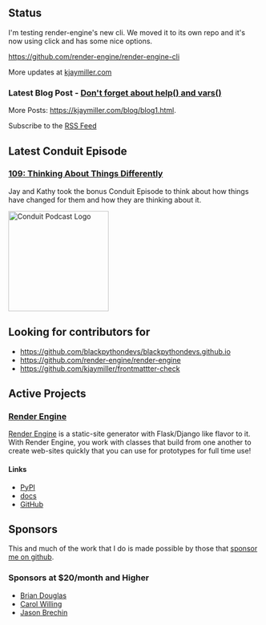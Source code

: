 ## Status

<p>I'm testing render-engine's new cli. We moved it to its own repo and it's now using click and has some nice options.</p>

<p><a href="https://github.com/render-engine/render-engine-cli">https://github.com/render-engine/render-engine-cli</a></p>

More updates at [kjaymiller.com](https://kjaymiller.com/microblog/microblog)

### Latest Blog Post - [Don't forget about help() and vars()](http://localhost:8000/blog/don-t-forget-about-help-and-vars.html)

More Posts: <https://kjaymiller.com/blog/blog1.html>.

Subscribe to the [RSS Feed](https://kjaymiller.com/allposts.rss)

## Latest Conduit Episode

### [109: Thinking About Things Differently](http://relay.fm/conduit/109)

Jay and Kathy took the bonus Conduit Episode to think about how things have changed for them and how they are thinking about it.

<img src="https://kjaymiller.s3-us-west-2.amazonaws.com/images/conduit_artwork.png" height="200" width="200" alt="Conduit Podcast Logo"/>

## Looking for contributors for

- <https://github.com/blackpythondevs/blackpythondevs.github.io>
- <https://github.com/render-engine/render-engine>
- <https://github.com/kjaymiller/frontmattter-check>

## Active Projects

### [Render Engine]

[Render Engine] is a static-site generator with Flask/Django like flavor to it.
With Render Engine, you work with classes that build from one another to create
web-sites quickly that you can use for prototypes for full time use!

#### Links

- [PyPI](https://pypi.org/project/render-engine)
- [docs](https://render-engine.readthedocs.io)
- [GitHub](https://github.com/kjaymiller/render_engine)

## Sponsors

This and much of the work that I do is made possible by those that [sponsor me
on github](https://github.com/sponsors/kjaymiller).

### Sponsors at $20/month and Higher

- [Brian Douglas](https://github.com/bdougie)
- [Carol Willing](https://github.com/willingc)
- [Jason Brechin](https://github.com/brechin)

[Render Engine]: https://render-engine.readthedocs.io